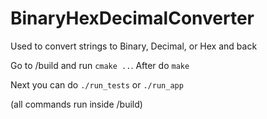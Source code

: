# BinaryHexDecimalConverter
Used to convert strings to Binary, Decimal, or Hex and back

Go to /build and run `cmake ..`. After do `make`

Next you can do `./run_tests` or `./run_app`

(all commands run inside /build)
